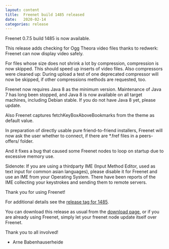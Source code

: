 ```yaml
---
layout: content
title:  Freenet build 1485 released
date:   2020-02-14
categories: release
---
```

Freenet 0.7.5 build 1485 is now available.


This release adds checking for Ogg Theora video files thanks to
redwerk: Freenet can now display video safely.

For files whose size does not shrink a lot by compression, compression
is now skipped. This should speed up inserts of video files. Also
compressors were cleaned up: During upload a test of one deprecated
compressor will now be skipped, if other compressions methods are
requested, too.

Freenet now requires Java 8 as the minimum version. Maintenance of
Java 7 has long been stopped, and Java 8 is now available on all
target machines, including Debian stable. If you do not have Java 8
yet, please update.

Also Freenet captures fetchKeyBoxAboveBookmarks from the theme as
default value.

In preparation of directly usable pure friend-to-friend installers,
Freenet will now ask the user whether to connect, if there are *.fref
files in a peers-offers/ folder.

And it fixes a bug that caused some Freenet nodes to loop
on startup due to excessive memory use.


Sidenote: If you are using a thirdparty IME 
(Input Method Editor, used as text input for common asian languages), 
please disable it for Freenet and use an IME from your Operating System.
There have been reports of the IME collecting your keystrokes and
sending them to remote servers.


Thank you for using Freenet!

For additional details see the [release tag for 1485][releasetag1485].


You can download this release as usual from the [download page][],
or if you are already using Freenet, simply let your freenet node
update itself over Freenet.


Thank you to all involved!


- Arne Babenhauserheide

[releasetag1485]: https://github.com/freenet/fred/releases/tag/build01485
[download page]: pages/download.html
